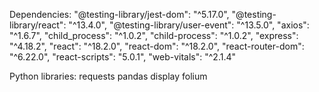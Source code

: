   Dependencies:
    "@testing-library/jest-dom": "^5.17.0",
    "@testing-library/react": "^13.4.0",
    "@testing-library/user-event": "^13.5.0",
    "axios": "^1.6.7",
    "child_process": "^1.0.2",
    "child-process": "^1.0.2",
    "express": "^4.18.2",
    "react": "^18.2.0",
    "react-dom": "^18.2.0",
    "react-router-dom": "^6.22.0",
    "react-scripts": "5.0.1",
    "web-vitals": "^2.1.4"

Python libraries:
    requests
    pandas
    display
    folium
